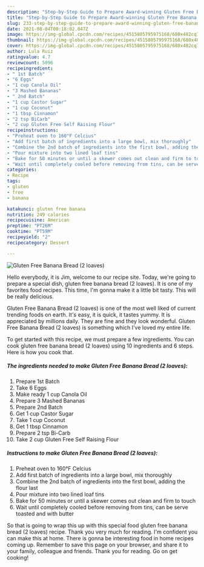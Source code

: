 ```yaml
---
description: "Step-by-Step Guide to Prepare Award-winning Gluten Free Banana Bread (2 loaves)"
title: "Step-by-Step Guide to Prepare Award-winning Gluten Free Banana Bread (2 loaves)"
slug: 233-step-by-step-guide-to-prepare-award-winning-gluten-free-banana-bread-2-loaves
date: 2021-08-04T00:18:02.047Z
image: https://img-global.cpcdn.com/recipes/4515805795975168/680x482cq70/gluten-free-banana-bread-2-loaves-recipe-main-photo.jpg
thumbnail: https://img-global.cpcdn.com/recipes/4515805795975168/680x482cq70/gluten-free-banana-bread-2-loaves-recipe-main-photo.jpg
cover: https://img-global.cpcdn.com/recipes/4515805795975168/680x482cq70/gluten-free-banana-bread-2-loaves-recipe-main-photo.jpg
author: Lula Ruiz
ratingvalue: 4.7
reviewcount: 5096
recipeingredient:
- " 1st Batch"
- "6 Eggs"
- "1 cup Canola Oil"
- "3 Mashed Bananas"
- " 2nd Batch"
- "1 cup Castor Sugar"
- "1 cup Coconut"
- "1 tbsp Cinnamon"
- "2 tsp BiCarb"
- "2 cup Gluten Free Self Raising Flour"
recipeinstructions:
- "Preheat oven to 160°F Celcius"
- "Add first batch of ingredients into a large bowl, mix thoroughly"
- "Combine the 2nd batch of ingredients into the first bowl, adding the flour last"
- "Pour mixture into two lined loaf tins"
- "Bake for 50 minutes or until a skewer comes out clean and firm to touch"
- "Wait until completely cooled before removing from tins, can be serve toasted and with butter"
categories:
- Recipe
tags:
- gluten
- free
- banana

katakunci: gluten free banana 
nutrition: 249 calories
recipecuisine: American
preptime: "PT26M"
cooktime: "PT59M"
recipeyield: "2"
recipecategory: Dessert

---
```



![Gluten Free Banana Bread (2 loaves)](https://img-global.cpcdn.com/recipes/4515805795975168/680x482cq70/gluten-free-banana-bread-2-loaves-recipe-main-photo.jpg)

Hello everybody, it is Jim, welcome to our recipe site. Today, we're going to prepare a special dish, gluten free banana bread (2 loaves). It is one of my favorites food recipes. This time, I'm gonna make it a little bit tasty. This will be really delicious.



Gluten Free Banana Bread (2 loaves) is one of the most well liked of current trending foods on earth. It's easy, it is quick, it tastes yummy. It is appreciated by millions daily. They are fine and they look wonderful. Gluten Free Banana Bread (2 loaves) is something which I've loved my entire life.


To get started with this recipe, we must prepare a few ingredients. You can cook gluten free banana bread (2 loaves) using 10 ingredients and 6 steps. Here is how you cook that.

<!--inarticleads1-->

##### The ingredients needed to make Gluten Free Banana Bread (2 loaves):

1. Prepare  1st Batch
1. Take 6 Eggs
1. Make ready 1 cup Canola Oil
1. Prepare 3 Mashed Bananas
1. Prepare  2nd Batch
1. Get 1 cup Castor Sugar
1. Take 1 cup Coconut
1. Get 1 tbsp Cinnamon
1. Prepare 2 tsp Bi-Carb
1. Take 2 cup Gluten Free Self Raising Flour




<!--inarticleads2-->

##### Instructions to make Gluten Free Banana Bread (2 loaves):

1. Preheat oven to 160°F Celcius
1. Add first batch of ingredients into a large bowl, mix thoroughly
1. Combine the 2nd batch of ingredients into the first bowl, adding the flour last
1. Pour mixture into two lined loaf tins
1. Bake for 50 minutes or until a skewer comes out clean and firm to touch
1. Wait until completely cooled before removing from tins, can be serve toasted and with butter




So that is going to wrap this up with this special food gluten free banana bread (2 loaves) recipe. Thank you very much for reading. I'm confident you can make this at home. There is gonna be interesting food in home recipes coming up. Remember to save this page on your browser, and share it to your family, colleague and friends. Thank you for reading. Go on get cooking!
